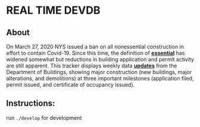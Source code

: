 # REAL TIME DEVDB

## About

On March 27, 2020 NYS issued a ban on all nonessential construction in 
effort to contain Covid-19. Since this time, the definition of [**essential**](https://www1.nyc.gov/assets/buildings/pdf/essential_vs_non-essential.pdf) has widened 
somewhat but reductions in building application and permit activity are still apparent. 
This tracker displays weekly data [**updates**](https://data.cityofnewyork.us/Housing-Development/DOB-Job-Application-Filings/ic3t-wcy2) from the Department of Buildings, showing major 
construction (new buildings, major alterations, and demolitions) at three important 
milestones (application filed, permit issued, and certificate of occupancy issued).  

## Instructions: 
run `./develop` for development


